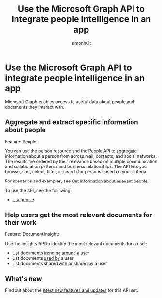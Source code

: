 ﻿---
title: "Use the Microsoft Graph API to integrate people intelligence in an app"
description: "Microsoft Graph enables access to useful data about people and documents they interact with."
author: "simonhult"
localization_priority: Priority
ms.prod: "insights"
doc_type: conceptualPageType
---

# Use the Microsoft Graph API to integrate people intelligence in an app

Microsoft Graph enables access to useful data about people and documents they interact with.

## Aggregate and extract specific information about people

Feature: People

You can use the [person](../resources/person.md) resource and the People API to aggregate information
about a person from across mail, contacts, and social networks. The results are ordered by their
relevance based on multiple communication and collaboration patterns and business relationships. The API
lets you browse, sort, select, filter, or search for persons based on your criteria.

For scenarios and examples, see [Get information about relevant people](/graph/people-example).

To use the API, see the following:

- [List people](../api/user-list-people.md)

## Help users get the most relevant documents for their work

Feature: Document insights

Use the insights API to identify the most relevant documents for a user:

- List documents [trending around](../api/insights-list-trending.md) a user
- List documents [used by](../api/insights-list-used.md) a user
- List documents [shared with or shared by](../api/insights-list-shared.md) a user

## What's new

Find out about the [latest new features and updates](/graph/whats-new-overview) for this API set.
